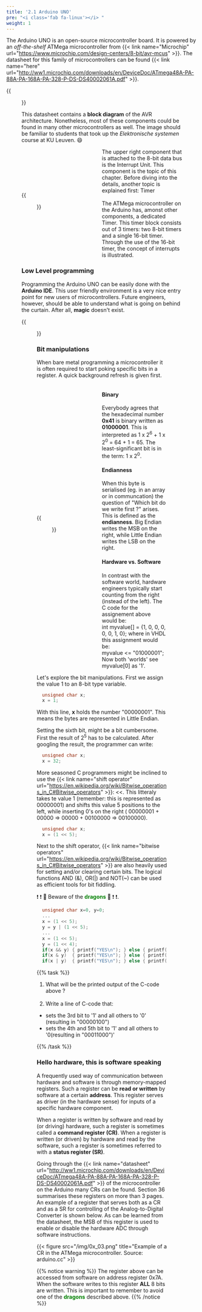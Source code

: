 ```yaml
---
title: '2.1 Arduino UNO'
pre: "<i class='fab fa-linux'></i> "
weight: 1
---
```


<!--
&laquo;&nbsp;[Back to Table of Content](/)<br/>

<hr/>
&raquo;&nbsp;[Naar de labo opgave](#oef)
-->

The Arduino UNO is an open-source microcontroller board. It is powered by an _off-the-shelf_ ATMega microcontroller from {{< link name="Microchip" url="https://www.microchip.com/design-centers/8-bit/avr-mcus" >}}. The datasheet for this family of microcontrollers can be found {{< link name="here" url="http://ww1.microchip.com/downloads/en/DeviceDoc/ATmega48A-PA-88A-PA-168A-PA-328-P-DS-DS40002061A.pdf" >}}.


{{<figure src="https://store-cdn.arduino.cc/usa/catalog/product/cache/1/image/520x330/604a3538c15e081937dbfbd20aa60aad/a/0/a000066_featured_4.jpg" title="An Arduino UNO. Source. arduino.cc">}}

This datasheet contains a **block diagram** of the AVR architecture. Nonetheless, most of these components could be found in many other microcontrollers as well. The image should be familiar to students that took up the _Elektronische systemen_ course at KU Leuven. :smile: 

<div style="display: flex; flex-direction: row; align-items: center;">
  <div style="width: 50%">
    {{<figure src="http://blog.podkalicki.com/wp-content/uploads/2015/04/avr_architechture.gif" title="Block diagram of the AVR Architecture.  Source. podkalicki.com">}}
  </div>
  <div style="width: 50%">
    The upper right component that is attached to the 8-bit data bus is the Interrupt Unit. This component is the topic of this chapter. Before diving into the details, another topic is explained first: Timer<br/><br/>
    The ATMega microcontroller on the Arduino has, amonst other components, a dedicated Timer. This timer block consists out of 3 timers: two 8-bit timers and a single 16-bit timer. Through the use of the 16-bit timer, the concept of interrupts is illustrated.
  </div>
</div>



### Low Level programming

Programming the Arduino UNO can be easily done with the **Arduino IDE**. This user friendly environment is a very nice entry point for new users of microcontrollers. Future engineers, however, should be able to understand what is going on behind the curtain. After all, **magic** doesn't exist.

{{<figure src="/img/0x_02.png" title="The Arduino IDE">}}

### Bit manipulations
When bare metal programming a microcontroller it is often required to start poking specific bits in a register. A quick background refresh is given first.

<div style="display: flex; flex-direction: row; align-items: center;">
  <div style="width: 50%">
    {{<figure src="/img/endianness.png" title="Endianness and approaches in hardware and software">}}
  </div>
  <div style="width: 50%">
    <h4>Binary</h4>
    Everybody agrees that the hexadecimal number <b>0x41</b> is binary written as <b>01000001</b>. This is interpreted as 1 x 2<sup>6</sup> + 1 x 2<sup>0</sup> = 64 + 1 = 65. The least-significant bit is in the term: 1 x 2<sup>0</sup>.
    <h4>Endianness</h4>
    When this byte is serialised (eg. in an array or in communcation) the question of "Which bit do we write first ?" arises. This is defined as the <b>endianness</b>. Big Endian writes the MSB on the right, while Little Endian writes the LSB on the right.
    <h4>Hardware vs. Software</h4>
    In contrast with the software world, hardware engineers typically start counting from the right (instead of the left). The C code for the assignement above would be:<br/>
    int myvalue[] = {1, 0, 0, 0, 0, 0, 1, 0};
    where in VHDL this assignment would be:<br/>
    myvalue <= "01000001";
    <br/>
    Now both 'worlds' see myvalue[0] as '1'.
  </div>
</div>


Let's explore the bit manipulations. First we assign the value 1 to an 8-bit type variable.

```C
  unsigned char x;
  x = 1;
```
With this line, **x** holds the number "00000001". This means the bytes are represented in Little Endian.

Setting the sixth bit, might be a bit cumbersome. First the result of 2<sup>5</sup> has to be calculated. After googling the result, the programmer can write:

```C
  unsigned char x;
  x = 32;
```

More seasoned C programmers might be inclined to use the {{< link name="shift operator" url="https://en.wikipedia.org/wiki/Bitwise_operations_in_C#Bitwise_operators" >}}: <<. This litteraly takes te value 1 (remember: this is represented as 00000001) and shifts this value 5 positions to the left, while inserting 0's on the right ( 00000001 + 00000 => 00000 + 00100000 =>  00100000).

```C
  unsigned char x;
  x = (1 << 5);
```

Next to the shift operator, {{< link name="bitwise operators" url="https://en.wikipedia.org/wiki/Bitwise_operations_in_C#Bitwise_operators" >}} are also heavily used for setting and/or clearing certain bits. The logical functions AND (&), OR(|) and NOT(\~) can be used as efficient tools for bit fiddling.

:heavy_exclamation_mark: :exclamation: :dragon: Beware of the <span style="color: green; font-weight: bold;">dragons</span> :dragon: :exclamation: :heavy_exclamation_mark:.

```C
  unsigned char x=0, y=0;
  ...
  x = (1 << 5);
  y = y | (1 << 5);
  ...
  x = (1 << 5);
  y = (1 << 4);
  if(x && y) { printf("YES\n"); } else { printf("NO\n"); }
  if(x & y)  { printf("YES\n"); } else { printf("NO\n"); }
  if(x | y)  { printf("YES\n"); } else { printf("NO\n"); }
```


{{% task %}}
1. What will be the printed output of the C-code above ?
<br/><br/>
2. Write a line of C-code that:
  <ul>
    <li>sets the 3rd bit to '1' and all others to '0' (resulting in "00000100")</li>
    <li>sets the 4th and 5th bit to '1' and all others to '0(resulting in "00011000")'</li>
  </ul>
{{% /task %}}


### Hello hardware, this is software speaking
A frequently used way of communication between hardware and software is through memory-mapped registers. Such a register can be **read or written** by software at a certain **address**. This register serves as driver (in the hardware sense) for inputs of a specific hardware component.

When a register is written by software and read by (or driving) hardware, such a register is sometimes called a **command register (CR)**. When a register is written (or driven) by hardware and read by the software, such a register is sometimes referred to with a **status register (SR)**.

Going through the {{< link name="datasheet" url="http://ww1.microchip.com/downloads/en/DeviceDoc/ATmega48A-PA-88A-PA-168A-PA-328-P-DS-DS40002061A.pdf" >}} of the microcontroller on the Arduino many CRs can be found. Section 36 summarises these registers on more than 3 pages. An example of a register that serves both as a CR and as a SR for controlling of the Analog-to-Digital Converter is shown below. As can be learned from the datasheet, the MSB of this register is used to enable or disable the hardware ADC through software instructions.

{{< figure src="/img/0x_03.png" title="Example of a CR in the ATMega microcontroller. Source: arduino.cc" >}}


{{% notice warning %}}
The register above can be accessed from software on address register 0x7A. When the software writes to this register **ALL** 8 bits are written. This is important to remember to avoid one of the <span style="color: green; font-weight: bold;">dragons</span> described above.
{{% /notice %}}

<!-- Commented out because due to Corona, the VM-stuff is avoided
### Two beating hearts
As mentioned above, simply cross compiling for the targeted microcontroller allows for programming the Arduino UNO in C, outside of the Arduino IDE. Here two examples are shown to make a blinking light. The first example is for use through the Arduino IDE, the second example uses plain C in bare metal.

```C
void setup()
{
  pinMode(7, OUTPUT);
}

void loop()
{
  digitalWrite(7, HIGH);
  delay(500);
  digitalWrite(7, LOW);
  delay(500);
}
```

This snippet of C code is wrapped by the **IDE** into a complete C program. Through the tool chain that is applied a lot of **magic** happens that hides certain more complex aspects from the programmer. Writing the same program in bare metal C for the Arduino is a bit less aesthetic.

```C
#include <avr/io.h>

#define HEARTBEAT_LED 7

int main(void) {
  int i, j;

  /* setup */
  DDRD |= (1 << HEARTBEAT_LED);

  /*loop*/ for/*ever*/ (;;) {
    PORTD |= (1 << HEARTBEAT_LED);
    for(j=0;j<1600;j++) for(i=0;i<1600;i++) asm("nop");
    PORTD &= ~(1 << HEARTBEAT_LED);
    for(j=0;j<1600;j++) for(i=0;i<1600;i++) asm("nop");
  }
 
  return 0;
}

```

{{% notice note %}}
The C-file above can be found in the Virtual Machine as **example1.c**
{{% /notice %}}

A number of things should be pointed out.

1. Addresses and bit positions have to be known up front. these are defined in the **io.h** header file. If this file would not exist the addresses can be found in the datasheet.
2. The "Setup and Loop"-function approach can be mimicked, but this is not required.
3. The **delay(x)** function is missing, but this will be addressed later.

-->

